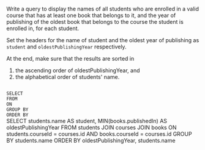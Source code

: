 Write a query to display the names of all students who are enrolled in a valid course that has at least one book that belongs to it, and the year of publishing of the oldest book that belongs to the course the student is enrolled in, for each student.

Set the headers for the name of student and the oldest year of publishing as `student` and `oldestPublishingYear` respectively.

At the end, make sure that the results are sorted in

1. the ascending order of oldestPublishingYear, and
2. the alphabetical order of students' name.




<codeblock language="sql" dbName="students2-v3.db" type="exercise" testMode="fixedInput">
<code>
SELECT 
FROM
ON
GROUP BY
ORDER BY
</code>

<solution>
SELECT   students.name AS student,
         MIN(books.publishedIn) AS oldestPublishingYear
FROM     students JOIN courses JOIN books
ON       students.courseId = courses.id AND
         books.courseId = courses.id
GROUP BY students.name
ORDER BY oldestPublishingYear, students.name
</solution>
</codeblock>